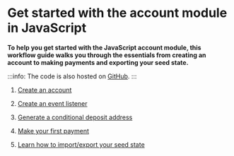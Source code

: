 # Get started with the account module in JavaScript

**To help you get started with the JavaScript account module, this workflow guide walks you through the essentials from creating an account to making payments and exporting your seed state.**

:::info:
The code is also hosted on [GitHub](https://github.com/JakeSCahill/iota-samples).
:::

1. [Create an account](../js/create-account.md)

2. [Create an event listener](../js/listen-to-events.md)

3. [Generate a conditional deposit address](../js/generate-cda.md)

3. [Make your first payment](../js/make-payment.md)

4. [Learn how to import/export your seed state](../js/export-seed-state.md)
